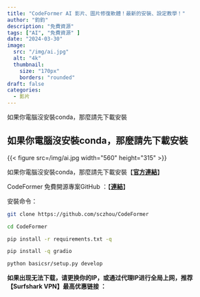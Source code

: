 ```yaml
---
title: "CodeFormer AI 影片、圖片修復軟體！最新的安裝、設定教學！"
author: "鈞鈞"
description: "免費資源"
tags: ["AI", "免費資源" ]
date: "2024-03-30"
image:
  src: "/img/ai.jpg"
  alt: "4k"
  thumbnail:
    size: "170px"
    borders: "rounded"
draft: false
categories:
  - 影片
---
```


如果你電腦沒安裝conda，那麼請先下載安裝
<!--more-->

## **如果你電腦沒安裝conda，那麼請先下載安裝**

<left>{{< figure src=/img/ai.jpg width="560" height="315" >}}</left>


如果你電腦沒安裝conda，那麼請先下載安裝【[**官方連結**](https://www.anaconda.com/products/distribution)】

CodeFormer 免費開源專案GitHub ：【[**連結**](https://www.anaconda.com/products/distribution)】

安裝命令：

```bash
git clone https://github.com/sczhou/CodeFormer

cd CodeFormer

pip install -r requirements.txt -q

pip install -q gradio

python basicsr/setup.py develop

```

**如果出现无法下载，请更换你的IP，或通过代理IP进行全局上网，推荐【Surfshark VPN】最高优惠链接 ：**

